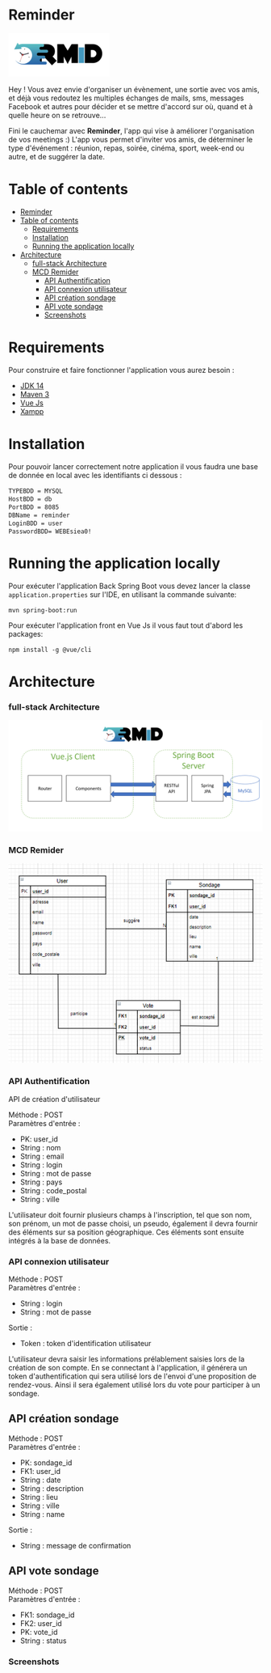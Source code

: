 Reminder
=================

<img src="https://github.com/Xeolia/ProgWebMobile/blob/develop/projet-web-mobile/back/src/main/ressources/images/logoRemid.png" width="200">

Hey ! Vous avez envie d'organiser un évènement, une sortie avec vos amis, et déjà vous redoutez les multiples échanges de mails, sms, messages Facebook et autres pour décider et se mettre d'accord sur où, quand et à quelle heure on se retrouve...

Fini le cauchemar avec **Reminder**, l'app qui vise à améliorer l'organisation de vos meetings :) 
L'app vous permet d'inviter vos amis, de déterminer le type d'événement : réunion, repas, soirée, cinéma, sport, week-end ou autre, et de suggérer la date.

Table of contents
=================

<!--ts-->
- [Reminder](#reminder)
- [Table of contents](#table-of-contents)
  -   [Requirements](#requirements)
  -   [Installation](#installation)
  -   [Running the application locally](#running-the-application-locally)
- [Architecture](#architecture)
  - [full-stack Architecture](#full-stack-architecture)
  - [MCD Remider](#mcd-remider)
    * [API Authentification](#api-authentification)
    * [API connexion utilisateur](#api-connexion-utilisateur)
    * [API création sondage](#api-création-sondage)
    * [API vote sondage](#api-vote-sondage)
    + [Screenshots](#screenshots)
<!--te-->
    

Requirements
============

Pour construire et faire fonctionner l'application vous aurez besoin :

- [JDK 14](https://www.oracle.com/java/technologies/javase/jdk14-archive-downloads.html)
- [Maven 3](https://maven.apache.org)
- [Vue Js](https://fr.vuejs.org/v2/guide/installation.html)
- [Xampp](https://www.apachefriends.org/fr/index.html)


Installation
============

Pour pouvoir lancer correctement notre application il vous faudra une base de donnée en local avec les identifiants ci dessous :

```
TYPEBDD = MYSQL
HostBDD = db
PortBDD = 8085
DBName = reminder
LoginBDD = user
PasswordBDD= WEBEsiea0!
```


Running the application locally
============

Pour exécuter l'application Back Spring Boot vous devez lancer la classe `application.properties` sur l'IDE, en utilisant la commande suivante:

```shell
mvn spring-boot:run
```
Pour exécuter l'application front en Vue Js il vous faut tout d'abord les packages:
```shell
npm install -g @vue/cli
```


Architecture
============


### full-stack Architecture

<img src="https://github.com/Xeolia/ProgWebMobile/blob/develop/projet-web-mobile/back/src/main/ressources/images/full-stack.PNG" width="900">



### MCD Remider

![image](https://github.com/Xeolia/ProgWebMobile/blob/develop/projet-web-mobile/back/src/main/ressources/images/mcd.PNG)

### API Authentification

 API de création d'utilisateur

Méthode : POST  
Paramètres d'entrée :
  - PK: user_id
  - String : nom
  - String : email
  - String : login
  - String : mot de passe
  - String : pays
  - String : code_postal
  - String : ville
  
L'utilisateur doit fournir plusieurs champs à l'inscription, tel que son nom, son prénom, un mot de passe choisi, un pseudo, également il devra fournir des éléments sur sa position géographique. Ces éléments sont ensuite intégrés à la base de données.

### API connexion utilisateur

Méthode : POST  
Paramètres d'entrée :
- String : login
- String : mot de passe

Sortie :
- Token : token d'identification utilisateur

L'utilisateur devra saisir les informations prélablement saisies lors de la création de son compte.
En se connectant à l'application, il générera un token d'authentification qui sera utilisé lors de l'envoi d'une proposition de rendez-vous. Ainsi il sera également utilisé  lors du vote pour participer à un sondage.

## API création sondage
Méthode : POST  
Paramètres d'entrée :
- PK: sondage_id
- FK1: user_id
- String : date
- String : description
- String : lieu
- String : ville
- String : name

Sortie :
- String : message de confirmation

## API vote sondage
Méthode : POST  
Paramètres d'entrée :
- FK1: sondage_id
- FK2: user_id
- PK: vote_id
- String : status


### Screenshots


